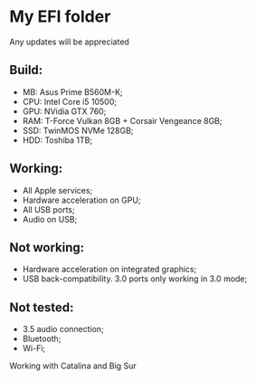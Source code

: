 # My EFI folder
Any updates will be appreciated

## Build:
- MB: Asus Prime B560M-K;
- CPU: Intel Core i5 10500;
- GPU: NVidia GTX 760;
- RAM: T-Force Vulkan 8GB + Corsair Vengeance 8GB;
- SSD: TwinMOS NVMe 128GB;
- HDD: Toshiba 1TB;

## Working:
- All Apple services;
- Hardware acceleration on GPU;
- All USB ports;
- Audio on USB;

## Not working:
- Hardware acceleration on integrated graphics;
- USB back-compatibility. 3.0 ports only working in 3.0 mode;

## Not tested:
- 3.5 audio connection;
- Bluetooth;
- Wi-Fi;

Working with Catalina and Big Sur
